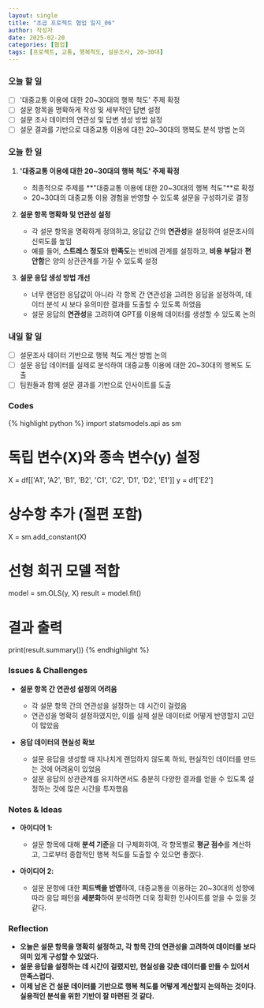 ```yaml
---
layout: single
title: "초급 프로젝트 협업 일지_06"
author: 작성자
date: 2025-02-20
categories: [협업]
tags: [프로젝트, 교통, 행복척도, 설문조사, 20~30대]
---
```


### 오늘 할 일

- [ ] '대중교통 이용에 대한 20~30대의 행복 척도' 주제 확정
- [ ] 설문 항목을 명확하게 작성 및 세부적인 답변 설정
- [ ] 설문 조사 데이터의 연관성 및 답변 생성 방법 설정
- [ ] 설문 결과를 기반으로 대중교통 이용에 대한 20~30대의 행복도 분석 방법 논의

### 오늘 한 일

1. **'대중교통 이용에 대한 20~30대의 행복 척도' 주제 확정**  
   - 최종적으로 주제를 **"대중교통 이용에 대한 20~30대의 행복 척도"**로 확정  
   - 20~30대의 대중교통 이용 경험을 반영할 수 있도록 설문을 구성하기로 결정  

2. **설문 항목 명확화 및 연관성 설정**  
   - 각 설문 항목을 명확하게 정의하고, 응답값 간의 **연관성**을 설정하여 설문조사의 신뢰도를 높임  
   - 예를 들어, **스트레스 정도**와 **만족도**는 반비례 관계를 설정하고, **비용 부담**과 **편안함**은 양의 상관관계를 가질 수 있도록 설정  

3. **설문 응답 생성 방법 개선**  
   - 너무 랜덤한 응답값이 아니라 각 항목 간 연관성을 고려한 응답을 설정하여, 데이터 분석 시 보다 유의미한 결과를 도출할 수 있도록 하였음  
   - 설문 응답의 **연관성**을 고려하여 GPT를 이용해 데이터를 생성할 수 있도록 논의  

### 내일 할 일

- [ ] 설문조사 데이터 기반으로 행복 척도 계산 방법 논의
- [ ] 설문 응답 데이터를 실제로 분석하여 대중교통 이용에 대한 20~30대의 행복도 도출
- [ ] 팀원들과 함께 설문 결과를 기반으로 인사이트를 도출

### Codes 
{% highlight python %}
import statsmodels.api as sm

# 독립 변수(X)와 종속 변수(y) 설정
X = df[['A1', 'A2', 'B1', 'B2', 'C1', 'C2', 'D1', 'D2', 'E1']]
y = df['E2']

# 상수항 추가 (절편 포함)
X = sm.add_constant(X)

# 선형 회귀 모델 적합
model = sm.OLS(y, X)
result = model.fit()

# 결과 출력
print(result.summary())
{% endhighlight %}

### Issues & Challenges

- **설문 항목 간 연관성 설정의 어려움**  
  - 각 설문 항목 간의 연관성을 설정하는 데 시간이 걸렸음  
  - 연관성을 명확히 설정하였지만, 이를 실제 설문 데이터로 어떻게 반영할지 고민이 많았음  

- **응답 데이터의 현실성 확보**  
  - 설문 응답을 생성할 때 지나치게 랜덤하지 않도록 하되, 현실적인 데이터를 만드는 것에 어려움이 있었음  
  - 설문 응답의 상관관계를 유지하면서도 충분히 다양한 결과를 얻을 수 있도록 설정하는 것에 많은 시간을 투자했음  

### Notes & Ideas

- **아이디어 1:**  
  - 설문 항목에 대해 **분석 기준**을 더 구체화하여, 각 항목별로 **평균 점수**를 계산하고, 그로부터 종합적인 행복 척도를 도출할 수 있으면 좋겠다.  

- **아이디어 2:**  
  - 설문 문항에 대한 **피드백을 반영**하여, 대중교통을 이용하는 20~30대의 성향에 따라 응답 패턴을 **세분화**하여 분석하면 더욱 정확한 인사이트를 얻을 수 있을 것 같다.  

### Reflection

- **오늘은 설문 항목을 명확히 설정하고, 각 항목 간의 연관성을 고려하여 데이터를 보다 의미 있게 구성할 수 있었다.**  
- **설문 응답을 설정하는 데 시간이 걸렸지만, 현실성을 갖춘 데이터를 만들 수 있어서 만족스럽다.**  
- **이제 남은 건 설문 데이터를 기반으로 행복 척도를 어떻게 계산할지 논의하는 것이다. 실용적인 분석을 위한 기반이 잘 마련된 것 같다.**
